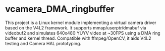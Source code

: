 # vcamera_DMA_ringbuffer
This project is a Linux kernel module implementing a virtual camera driver based on the V4L2 framework. It supports mmap/userptr/dmabuf via videobuf2 and simulates 640x480 YUYV video at ~30FPS using a DMA ring buffer and kernel thread. Compatible with ffmpeg/OpenCV, it aids V4L2 testing and Camera HAL prototyping.
